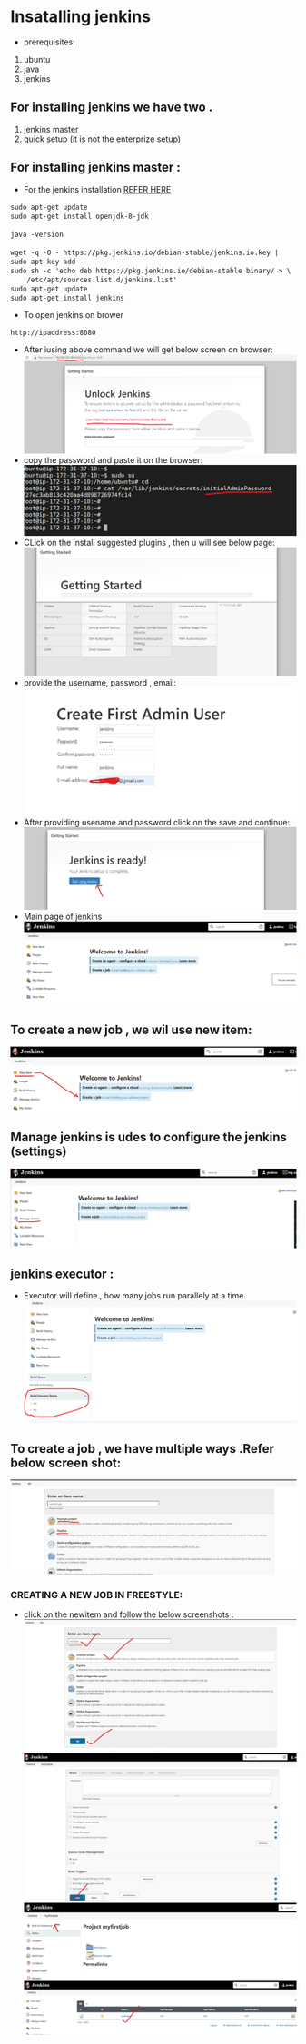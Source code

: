 # Insatalling jenkins 
* prerequisites:
1. ubuntu
2. java 
3. jenkins

## For installing jenkins we have two .
1. jenkins master 
2. quick setup (it is not the enterprize setup)

## For installing jenkins master :
* For the jenkins installation [REFER HERE](https://www.jenkins.io/doc/book/installing/linux/#debianubuntu)

```
sudo apt-get update
sudo apt-get install openjdk-8-jdk

java -version

wget -q -O - https://pkg.jenkins.io/debian-stable/jenkins.io.key | sudo apt-key add -
sudo sh -c 'echo deb https://pkg.jenkins.io/debian-stable binary/ > \
    /etc/apt/sources.list.d/jenkins.list'
sudo apt-get update
sudo apt-get install jenkins
```

* To open jenkins on brower 

```
http://ipaddress:8080
```
* After iusing above command we will get below screen on browser:
![preview](../images/jenkins4.png)
 * copy the password and paste it on the browser:
![preview](../images/jenkins5.png)
* CLick on the install suggested plugins , then u will see below page:
![preview](../images/jenkins6.png)
* provide the username, password , email:
![preview](../images/jenkins7.png)
* After providing usename and password click on the save and continue:
![preview](../images/jenkins8.png)
* Main page of jenkins
![preview](../images/jenkins9.png)

## To create a new job , we wil use new item:
![preview](../images/jenkins10.png)

## Manage jenkins is udes to configure the jenkins (settings)
![preview](../images/jenkins11.png)

## jenkins executor :
* Executor will define , how many jobs run parallely at a time.
![preview](../images/jenkins12.png)

## To  create a job , we have multiple ways .Refer below screen shot:
![preview](../images/jenkins13.png)

### CREATING A NEW JOB IN FREESTYLE:
* click on the newitem and follow the below screenshots :
![preview](../images/jenkins14.png)
![preview](../images/jenkins15.png)
![preview](../images/jenkins16.png)
![preview](../images/jenkins17.png)
